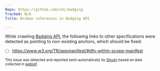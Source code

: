 ```yaml
---
Repo: https://github.com/w3c/badging
Tracked: N/A
Title: Broken references in Badging API

---
```


While crawling [Badging API](https://w3c.github.io/badging/), the following links to other specifications were detected as pointing to non-existing anchors, which should be fixed:
* [ ] https://www.w3.org/TR/appmanifest/#dfn-within-scope-manifest

<sub>This issue was detected and reported semi-automatically by [Strudy](https://github.com/w3c/strudy/) based on data collected in [webref](https://github.com/w3c/webref/).</sub>